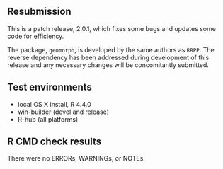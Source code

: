 ## Resubmission
This is a patch release, 2.0.1, which fixes some bugs and updates some code for efficiency. 

The package, `geomorph`, is developed by the same authors as `RRPP`.  The reverse dependency has been addressed during development of this release and any necessary changes will be concomitantly submitted. 

## Test environments
* local OS X install, R 4.4.0
* win-builder (devel and release)
* R-hub (all platforms)

## R CMD check results
There were no ERRORs, WARNINGs, or NOTEs. 